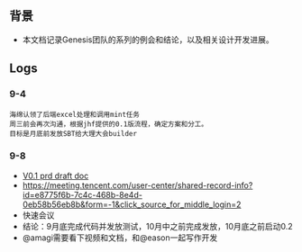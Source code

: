 ## 背景
+ 本文档记录Genesis团队的系列的例会和结论，以及相关设计开发进展。

## Logs
### 9-4
```
海绵认领了后端excel处理和调用mint任务
周三前会再次沟通，根据jhf提供的0.1版流程，确定方案和分工。
目标是月底前发放SBT给大理大会builder
```
### 9-8
+ [V0.1 prd draft doc](docs/v0.1-draft.md)
+ https://meeting.tencent.com/user-center/shared-record-info?id=e8775f6b-7c4c-468b-8e4d-0eb58b56eb8b&form=-1&click_source_for_middle_login=2
+ 快速会议
+ 结论：9月底完成代码并发放测试，10月中之前完成发放，10月底之前启动0.2
+ @amagi需要看下视频和文档，和@eason一起写作开发